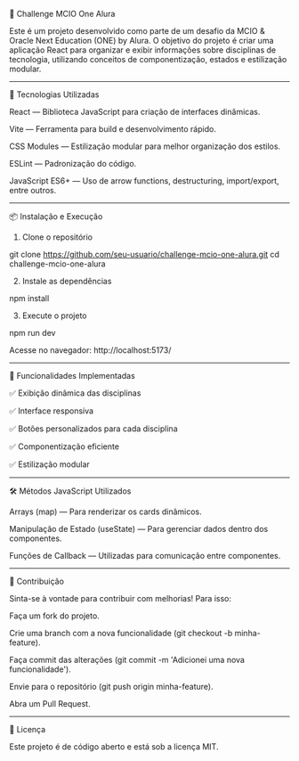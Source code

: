 📌 Challenge MCIO One Alura

Este é um projeto desenvolvido como parte de um desafio da MCIO & Oracle Next Education (ONE) by Alura. O objetivo do projeto é criar uma aplicação React para organizar e exibir informações sobre disciplinas de tecnologia, utilizando conceitos de componentização, estados e estilização modular.
__________________________________________________________________________________________________________________________________________________________

🚀 Tecnologias Utilizadas

React — Biblioteca JavaScript para criação de interfaces dinâmicas.

Vite — Ferramenta para build e desenvolvimento rápido.

CSS Modules — Estilização modular para melhor organização dos estilos.

ESLint — Padronização do código.

JavaScript ES6+ — Uso de arrow functions, destructuring, import/export, entre outros.
__________________________________________________________________________________________________________________________________________________________

📦 Instalação e Execução

1. Clone o repositório

git clone https://github.com/seu-usuario/challenge-mcio-one-alura.git
cd challenge-mcio-one-alura

2. Instale as dependências

npm install

3. Execute o projeto

npm run dev

Acesse no navegador: http://localhost:5173/
__________________________________________________________________________________________________________________________________________________________

📌 Funcionalidades Implementadas

✅ Exibição dinâmica das disciplinas

✅ Interface responsiva

✅ Botões personalizados para cada disciplina

✅ Componentização eficiente

✅ Estilização modular
__________________________________________________________________________________________________________________________________________________________

🛠 Métodos JavaScript Utilizados

Arrays (map) — Para renderizar os cards dinâmicos.

Manipulação de Estado (useState) — Para gerenciar dados dentro dos componentes.

Funções de Callback — Utilizadas para comunicação entre componentes.
__________________________________________________________________________________________________________________________________________________________

🤝 Contribuição

Sinta-se à vontade para contribuir com melhorias! Para isso:

Faça um fork do projeto.

Crie uma branch com a nova funcionalidade (git checkout -b minha-feature).

Faça commit das alterações (git commit -m 'Adicionei uma nova funcionalidade').

Envie para o repositório (git push origin minha-feature).

Abra um Pull Request.

__________________________________________________________________________________________________________________________________________________________

📜 Licença

Este projeto é de código aberto e está sob a licença MIT.

